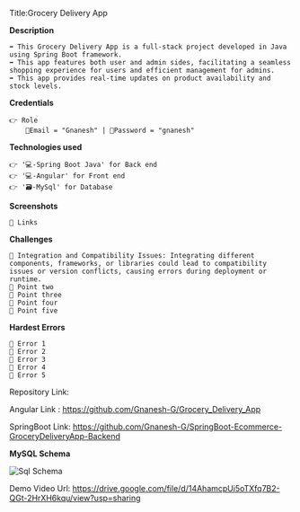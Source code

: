 Title:Grocery Delivery App

**Description**

    ➡️ This Grocery Delivery App is a full-stack project developed in Java using Spring Boot framework. 
    ➡️ This app features both user and admin sides, facilitating a seamless shopping experience for users and efficient management for admins.
    ➡️ This app provides real-time updates on product availability and stock levels. 


**Credentials**

    👉 Role 
        📧Email = "Gnanesh" | 🔐Password = "gnanesh"


**Technologies used**

    👉 '💻-Spring Boot Java' for Back end
    👉 '💻-Angular' for Front end 
    👉 '🗃️-MySql' for Database 


**Screenshots**

    🔗 Links


**Challenges**

    🔴 Integration and Compatibility Issues: Integrating different components, frameworks, or libraries could lead to compatibility issues or version conflicts, causing errors during deployment or runtime.
    🔴 Point two
    🔴 Point three
    🔴 Point four
    🔴 Point five


**Hardest Errors** 

    🚩 Error 1
    🚩 Error 2
    🚩 Error 3
    🚩 Error 4
    🚩 Error 5


Repository Link:
               
Angular Link   : https://github.com/Gnanesh-G/Grocery_Delivery_App 
        
SpringBoot Link: https://github.com/Gnanesh-G/SpringBoot-Ecommerce-GroceryDeliveryApp-Backend


**MySQL Schema**

![Sql Schema](https://github.com/Gnanesh-G/SpringBoot-Ecommerce-GroceryDeliveryApp-Backend/assets/145537622/9b15b750-5f22-4aa2-9324-69e6599e5586)

Demo Video Url: https://drive.google.com/file/d/14AhamcpUi5oTXfq7B2-QGt-2HrXH6kqu/view?usp=sharing
